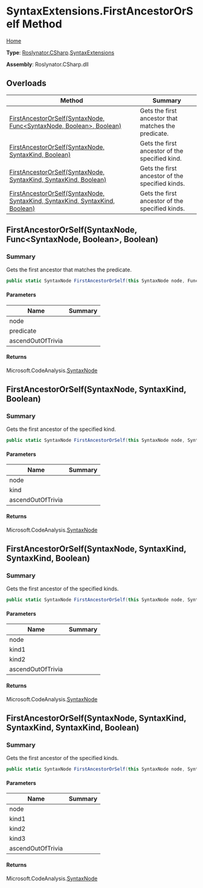 # SyntaxExtensions\.FirstAncestorOrSelf Method

[Home](../../../../README.md)

**Type**: [Roslynator.CSharp](../../README.md)\.[SyntaxExtensions](../README.md)

**Assembly**: Roslynator\.CSharp\.dll

## Overloads

| Method | Summary |
| ------ | ------- |
| [FirstAncestorOrSelf(SyntaxNode, Func\<SyntaxNode, Boolean>, Boolean)](#Roslynator_CSharp_SyntaxExtensions_FirstAncestorOrSelf_Microsoft_CodeAnalysis_SyntaxNode_System_Func_Microsoft_CodeAnalysis_SyntaxNode_System_Boolean__System_Boolean_) | Gets the first ancestor that matches the predicate\. |
| [FirstAncestorOrSelf(SyntaxNode, SyntaxKind, Boolean)](#Roslynator_CSharp_SyntaxExtensions_FirstAncestorOrSelf_Microsoft_CodeAnalysis_SyntaxNode_Microsoft_CodeAnalysis_CSharp_SyntaxKind_System_Boolean_) | Gets the first ancestor of the specified kind\. |
| [FirstAncestorOrSelf(SyntaxNode, SyntaxKind, SyntaxKind, Boolean)](#Roslynator_CSharp_SyntaxExtensions_FirstAncestorOrSelf_Microsoft_CodeAnalysis_SyntaxNode_Microsoft_CodeAnalysis_CSharp_SyntaxKind_Microsoft_CodeAnalysis_CSharp_SyntaxKind_System_Boolean_) | Gets the first ancestor of the specified kinds\. |
| [FirstAncestorOrSelf(SyntaxNode, SyntaxKind, SyntaxKind, SyntaxKind, Boolean)](#Roslynator_CSharp_SyntaxExtensions_FirstAncestorOrSelf_Microsoft_CodeAnalysis_SyntaxNode_Microsoft_CodeAnalysis_CSharp_SyntaxKind_Microsoft_CodeAnalysis_CSharp_SyntaxKind_Microsoft_CodeAnalysis_CSharp_SyntaxKind_System_Boolean_) | Gets the first ancestor of the specified kinds\. |

## FirstAncestorOrSelf\(SyntaxNode, Func\<SyntaxNode, Boolean>, Boolean\)<a name="Roslynator_CSharp_SyntaxExtensions_FirstAncestorOrSelf_Microsoft_CodeAnalysis_SyntaxNode_System_Func_Microsoft_CodeAnalysis_SyntaxNode_System_Boolean__System_Boolean_"></a>

### Summary

Gets the first ancestor that matches the predicate\.

```csharp
public static SyntaxNode FirstAncestorOrSelf(this SyntaxNode node, Func<SyntaxNode, bool> predicate, bool ascendOutOfTrivia = true)
```

#### Parameters

| Name | Summary |
| ---- | ------- |
| node | |
| predicate | |
| ascendOutOfTrivia | |

#### Returns

Microsoft\.CodeAnalysis\.[SyntaxNode](https://docs.microsoft.com/en-us/dotnet/api/microsoft.codeanalysis.syntaxnode)

## FirstAncestorOrSelf\(SyntaxNode, SyntaxKind, Boolean\)<a name="Roslynator_CSharp_SyntaxExtensions_FirstAncestorOrSelf_Microsoft_CodeAnalysis_SyntaxNode_Microsoft_CodeAnalysis_CSharp_SyntaxKind_System_Boolean_"></a>

### Summary

Gets the first ancestor of the specified kind\.

```csharp
public static SyntaxNode FirstAncestorOrSelf(this SyntaxNode node, SyntaxKind kind, bool ascendOutOfTrivia = true)
```

#### Parameters

| Name | Summary |
| ---- | ------- |
| node | |
| kind | |
| ascendOutOfTrivia | |

#### Returns

Microsoft\.CodeAnalysis\.[SyntaxNode](https://docs.microsoft.com/en-us/dotnet/api/microsoft.codeanalysis.syntaxnode)

## FirstAncestorOrSelf\(SyntaxNode, SyntaxKind, SyntaxKind, Boolean\)<a name="Roslynator_CSharp_SyntaxExtensions_FirstAncestorOrSelf_Microsoft_CodeAnalysis_SyntaxNode_Microsoft_CodeAnalysis_CSharp_SyntaxKind_Microsoft_CodeAnalysis_CSharp_SyntaxKind_System_Boolean_"></a>

### Summary

Gets the first ancestor of the specified kinds\.

```csharp
public static SyntaxNode FirstAncestorOrSelf(this SyntaxNode node, SyntaxKind kind1, SyntaxKind kind2, bool ascendOutOfTrivia = true)
```

#### Parameters

| Name | Summary |
| ---- | ------- |
| node | |
| kind1 | |
| kind2 | |
| ascendOutOfTrivia | |

#### Returns

Microsoft\.CodeAnalysis\.[SyntaxNode](https://docs.microsoft.com/en-us/dotnet/api/microsoft.codeanalysis.syntaxnode)

## FirstAncestorOrSelf\(SyntaxNode, SyntaxKind, SyntaxKind, SyntaxKind, Boolean\)<a name="Roslynator_CSharp_SyntaxExtensions_FirstAncestorOrSelf_Microsoft_CodeAnalysis_SyntaxNode_Microsoft_CodeAnalysis_CSharp_SyntaxKind_Microsoft_CodeAnalysis_CSharp_SyntaxKind_Microsoft_CodeAnalysis_CSharp_SyntaxKind_System_Boolean_"></a>

### Summary

Gets the first ancestor of the specified kinds\.

```csharp
public static SyntaxNode FirstAncestorOrSelf(this SyntaxNode node, SyntaxKind kind1, SyntaxKind kind2, SyntaxKind kind3, bool ascendOutOfTrivia = true)
```

#### Parameters

| Name | Summary |
| ---- | ------- |
| node | |
| kind1 | |
| kind2 | |
| kind3 | |
| ascendOutOfTrivia | |

#### Returns

Microsoft\.CodeAnalysis\.[SyntaxNode](https://docs.microsoft.com/en-us/dotnet/api/microsoft.codeanalysis.syntaxnode)

